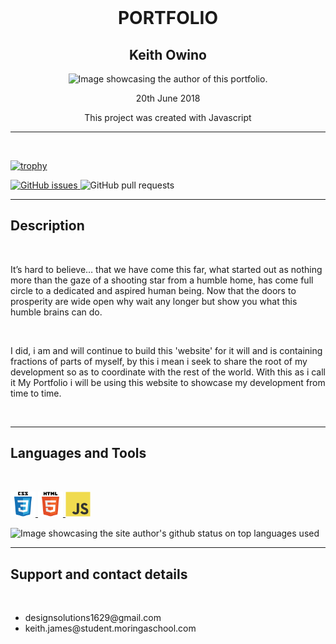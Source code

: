 <br>
<h1 align=center >PORTFOLIO</h1>

<h2 align=center>Keith Owino</h2>
<p align="center"> <img width="300" height="300" src="https://avatars.githubusercontent.com/u/85235878?v=4" alt="Image showcasing the author of this portfolio." /> </p>
<p align=center>20th June 2018</p>
<p align="center"> This project was created with Javascript </p>

---
<br>

[![trophy](https://github-profile-trophy.vercel.app/?username=keithowino&row=2&column=3)](https://github.com/keithowino/github-profile-trophy)

[![GitHub issues](https://img.shields.io/github/issues/keithowino/portfolio)
](https://github.com/keithowino/portfolio/issues)
![GitHub pull requests](https://img.shields.io/github/issues-pr/keithowino/portfolio)

---

<h2 align=left>Description</h2><br>
<p>
It’s hard to believe… that we have come this far, what started out as nothing more than the gaze of a shooting star from a humble home, has come full circle to a dedicated and aspired human being. Now that the doors to prosperity are wide open why wait any longer but show you what this humble brains can do.
</p><br>

<p>
I did, i am and will continue to build this 'website' for it will and is containing fractions of parts of myself, by this i mean i seek to share the root of my development so as to coordinate with the rest of the world. With this as i call it My Portfolio i will be using this website to showcase my development from time to time.
</p><br>

---
<h2 align=left>Languages and Tools</h2><br>
<p align="left"> <a href="https://www.w3schools.com/css/" target="_blank"> <img src="https://raw.githubusercontent.com/devicons/devicon/master/icons/css3/css3-original-wordmark.svg" alt="CSS3" width="40" height="40"/> </a> <a href="https://www.w3.org/html/" target="_blank"> <img src="https://raw.githubusercontent.com/devicons/devicon/master/icons/html5/html5-original-wordmark.svg" alt="HTML5" width="40" height="40"/> </a> <a href="https://developer.mozilla.org/en-US/docs/Web/JavaScript" target="_blank"> <img src="https://raw.githubusercontent.com/devicons/devicon/master/icons/javascript/javascript-original.svg" alt="Javascript" width="40" height="40"/> </a> </p>

<p><img align="center" src="https://github-readme-stats.vercel.app/api/top-langs?username=keithowino&show_icons=true&locale=en&layout=compact" alt="Image showcasing the site author's github status on top languages used" /></p>

---
<h2 align=left>Support and contact details</h2><br>
<ul>
    <li>designsolutions1629@gmail.com</li>
    <li>keith.james@student.moringaschool.com</li>
</ul>